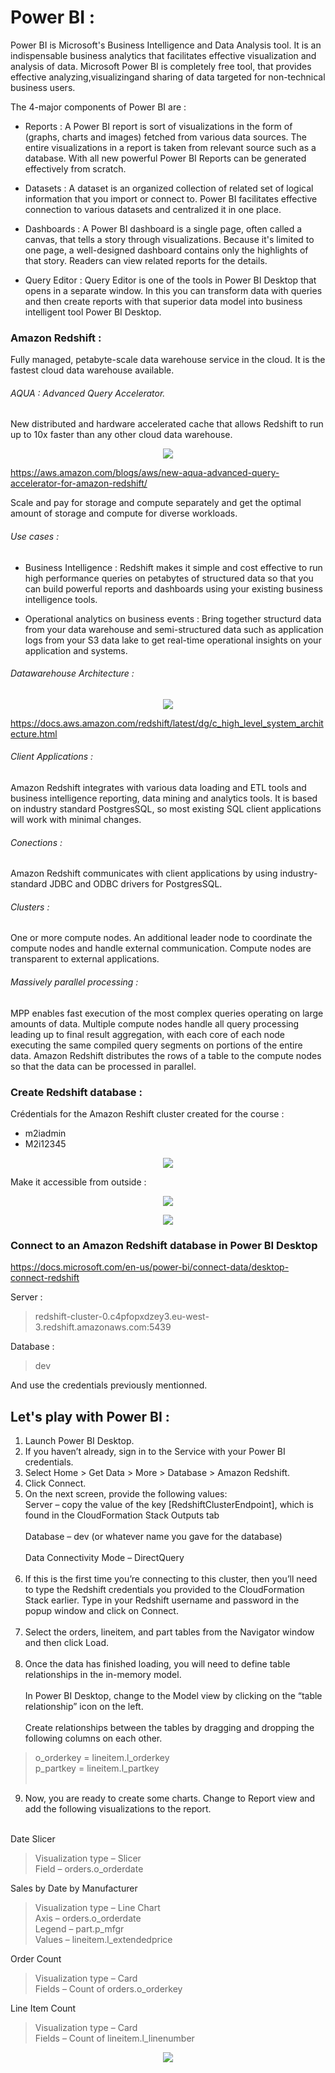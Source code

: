 # Power BI :

Power BI is Microsoft's Business Intelligence and Data Analysis tool.
It is an indispensable business analytics that facilitates effective visualization and analysis of data.
Microsoft Power BI is completely free tool, that provides effective analyzing,visualizingand sharing of data targeted for non-technical business users.

The 4-major components of Power BI are :

* Reports :
A Power BI report is sort of visualizations in the form of (graphs, charts and images) fetched from various data sources. The entire visualizations in a report is taken from relevant source such as a database. With all new powerful Power BI Reports can be generated effectively from scratch.

* Datasets :
A dataset is an organized collection of related set of logical information that you import or connect to. Power BI facilitates effective connection  to various datasets and centralized it in one place.

* Dashboards :
A Power BI dashboard is a single page, often called a canvas, that tells a story through visualizations. Because it's limited to one page, a well-designed dashboard contains only the highlights of that story. Readers can view related reports for the details.

* Query Editor :
Query Editor is one of the tools in Power BI Desktop that opens in a separate window. In this you can transform data with queries and then create reports with that superior data model into business intelligent tool Power BI Desktop.

### Amazon Redshift :

Fully managed, petabyte-scale data warehouse service in the cloud.
It is the fastest cloud data warehouse available.

###### AQUA : Advanced Query Accelerator.
New distributed and hardware accelerated cache that allows Redshift to run up to 10x faster than any other cloud data warehouse.

<p align="center">
<img src="https://media.amazonwebservices.com/blog/2021/rs_aqua_rainbow_2.png"/>
</p>

https://aws.amazon.com/blogs/aws/new-aqua-advanced-query-accelerator-for-amazon-redshift/

Scale and pay for storage and compute separately and get the optimal amount of storage and compute for diverse workloads.

###### Use cases :

* Business Intelligence :
Redshift makes it simple and cost effective to run high performance queries on petabytes of structured data so that you can build powerful reports and dashboards using your existing business intelligence tools.

* Operational analytics on business events :
Bring together structurd data from your data warehouse and semi-structured data such as application logs from your S3 data lake to get real-time operational insights on your application and systems.

###### Datawarehouse Architecture :

<p align="center">
<img src="https://docs.aws.amazon.com/redshift/latest/dg/images/02-NodeRelationships.png"/>
</p>

https://docs.aws.amazon.com/redshift/latest/dg/c_high_level_system_architecture.html

###### Client Applications :
Amazon Redshift integrates with various data loading and ETL tools and business intelligence reporting, data mining and analytics tools.
It is based on industry standard PostgresSQL, so most existing SQL client applications will work with minimal changes.

###### Conections :
Amazon Redshift communicates with client applications by using industry-standard JDBC and ODBC drivers for PostgresSQL.

###### Clusters :
One or more compute nodes.
An additional leader node to coordinate the compute nodes and handle external communication.
Compute nodes are transparent to external applications.

###### Massively parallel processing :
MPP enables fast execution of the most complex queries operating on large amounts of data. Multiple compute nodes handle all query processing leading up to final result aggregation, with each core of each node executing the same compiled query segments on portions of the entire data. Amazon Redshift distributes the rows of a table to the compute nodes so that the data can be processed in parallel.

### Create Redshift database :

Crédentials for the Amazon Reshift cluster created for the course :
* m2iadmin
* M2i12345

<p align="center">
<img src="img/01_screenshot_2021-11-22_redshift.png"/>
</p>

Make it accessible from outside :

<p align="center">
<img src="img/02_screenshot_from_2021-11-23_18-19-13.png"/>
</p>

<p align="center">
<img src="img/03_screenshot_from_2021-11-23_18-19-20.png"/>
</p>

### Connect to an Amazon Redshift database in Power BI Desktop

https://docs.microsoft.com/en-us/power-bi/connect-data/desktop-connect-redshift

Server :
> redshift-cluster-0.c4pfopxdzey3.eu-west-3.redshift.amazonaws.com:5439

Database :
> dev

And use the credentials previously mentionned.

## Let's play with Power BI :

1. Launch Power BI Desktop. 
2. If you haven’t already, sign in to the Service with your Power BI credentials. 
3. Select Home > Get Data > More > Database > Amazon Redshift. 
4. Click Connect. 
5. On the next screen, provide the following values:  
Server – copy the value of the key [RedshiftClusterEndpoint], which is found in the CloudFormation Stack Outputs tab<br><br>
Database – dev (or whatever name you gave for the database)<br><br>
Data Connectivity Mode – DirectQuery<br><br>
6. If this is the first time you’re connecting to this cluster, then you’ll need to type the Redshift credentials you provided to the CloudFormation Stack earlier. Type in your Redshift username and password in the popup window and click on Connect.<br><br>  
7. Select the orders, lineitem, and part tables from the Navigator window and then click Load.<br><br>  
8. Once the data has finished loading, you will need to define table relationships in the in-memory model.<br><br>
In Power BI Desktop, change to the Model view by clicking on the “table relationship” icon on the left.<br><br> 
Create relationships between the tables by dragging and dropping the following columns on each other.<br> 
> o_orderkey = lineitem.l_orderkey<br> 
> p_partkey = lineitem.l_partkey<br><br>
9. Now, you are ready to create some charts. Change to Report view and add the following visualizations to the report.<br><br>  

Date Slicer<br/>
> Visualization type – Slicer<br/>
> Field – orders.o_orderdate<br/>

Sales by Date by Manufacturer<br/>
> Visualization type – Line Chart<br/>
> Axis – orders.o_orderdate<br/>
> Legend – part.p_mfgr<br/>
> Values – lineitem.l_extendedprice<br/>

Order Count<br/>
> Visualization type – Card<br/>
> Fields – Count of orders.o_orderkey<br/>

Line Item Count<br/>
> Visualization type – Card<br/>
> Fields – Count of lineitem.l_linenumber<br/>

<p align="center">
<img src="img/2021-11-27_011640.png"/>
</p>
